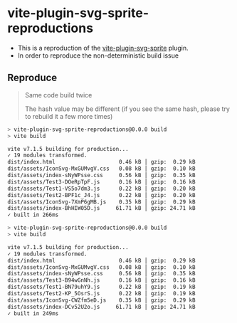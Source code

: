 # vite-plugin-svg-sprite-reproductions

* This is a reproduction of the [vite-plugin-svg-sprite](https://github.com/pivanov/vite-plugin-svg-sprite) plugin.
* In order to reproduce the non-deterministic build issue

## Reproduce

> Same code build twice
> 
> The hash value may be different (if you see the same hash, please try to rebuild it a few more times)


```bash
> vite-plugin-svg-sprite-reproductions@0.0.0 build
> vite build

vite v7.1.5 building for production...
✓ 19 modules transformed.
dist/index.html                    0.46 kB │ gzip:  0.29 kB
dist/assets/IconSvg-MxGUMvgV.css   0.08 kB │ gzip:  0.10 kB
dist/assets/index-sNyWPsse.css     0.56 kB │ gzip:  0.35 kB
dist/assets/Test3-DOeRpTpF.js      0.16 kB │ gzip:  0.16 kB
dist/assets/Test1-VS5o7dm3.js      0.22 kB │ gzip:  0.20 kB
dist/assets/Test2-BPF1c_J4.js      0.22 kB │ gzip:  0.20 kB
dist/assets/IconSvg-7XmP6gMB.js    0.35 kB │ gzip:  0.29 kB
dist/assets/index-BhHIW05D.js     61.71 kB │ gzip: 24.71 kB
✓ built in 266ms
```


```bash
> vite-plugin-svg-sprite-reproductions@0.0.0 build
> vite build

vite v7.1.5 building for production...
✓ 19 modules transformed.
dist/index.html                    0.46 kB │ gzip:  0.29 kB
dist/assets/IconSvg-MxGUMvgV.css   0.08 kB │ gzip:  0.10 kB
dist/assets/index-sNyWPsse.css     0.56 kB │ gzip:  0.35 kB
dist/assets/Test3-B94wGnNh.js      0.16 kB │ gzip:  0.16 kB
dist/assets/Test1-BN79uhY9.js      0.22 kB │ gzip:  0.19 kB
dist/assets/Test2-KP_5OsrS.js      0.22 kB │ gzip:  0.19 kB
dist/assets/IconSvg-CWZfm5eD.js    0.35 kB │ gzip:  0.29 kB
dist/assets/index-DCv52U2o.js     61.71 kB │ gzip: 24.71 kB
✓ built in 249ms
```